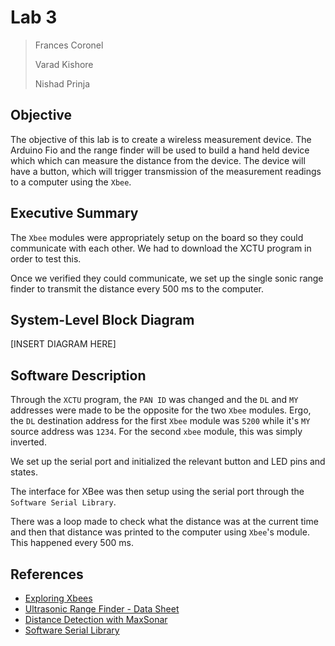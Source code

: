 # Lab 3

> Frances Coronel
>
> Varad Kishore
>
> Nishad Prinja

## Objective

The objective of this lab is to create a wireless measurement device. The Arduino Fio and the range finder will be used to build a hand held device which which can measure the distance from the device.  The device will have a button, which will trigger transmission of the measurement readings to a computer using the `Xbee`.

## Executive Summary

The `Xbee` modules were appropriately setup on the board so they could communicate with each other. We had to download the XCTU program in order to test this.

Once we verified they could communicate, we set up the single sonic range finder to transmit the distance every 500 ms to the computer.

## System-Level Block Diagram

[INSERT DIAGRAM HERE]

## Software Description

Through the `XCTU` program, the `PAN ID` was changed and the `DL` and `MY` addresses were made to be the opposite for the two `Xbee` modules. Ergo, the `DL` destination address for the first `Xbee` module was `5200` while it's `MY` source address was `1234`. For the second `xbee` module, this was simply inverted.

We set up the serial port and initialized the relevant button and LED pins and states.

The interface for XBee was then setup using the serial port through the `Software Serial Library`.

There was a loop made to check what the distance was at the current time and then that distance was printed to the computer using `Xbee`'s module. This happened every 500 ms.

## References

- [Exploring Xbees](https://learn.sparkfun.com/tutorials/exploring-xbees-and-xctu)
- [Ultrasonic Range Finder - Data Sheet](http://maxbotix.com/documents/HRLV-MaxSonar-EZ_Datasheet.pdf)
- [Distance Detection with MaxSonar](http://playground.arduino.cc/Main/MaxSonar)
- [Software Serial Library](https://www.arduino.cc/en/Reference/SoftwareSerial)